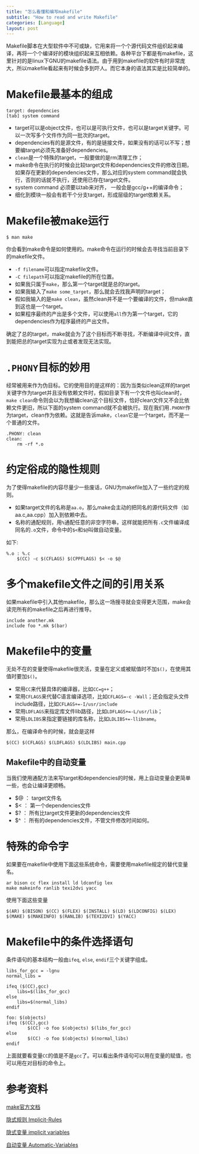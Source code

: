 ```yaml
---
title: "怎么看懂和编写makefile"
subtitle: "How to read and write Makefile"
categories: [Language]
layout: post
---
```

Makefile脚本在大型软件中不可或缺，它用来将一个个源代码文件组织起来编译，再将一个个编译好的模块组织起来互相依赖。各种平台下都是有makefile，这里针对的是linux下GNU的makefile语法。由于用到makefile的软件有时非常庞大，所以makefile看起来有时候会多到吓人。而它本身的语法其实是比较简单的。


# Makefile最基本的组成

	target: dependencies
	[tab] system command

- target可以是object文件，也可以是可执行文件，也可以是target关键字。可以一次写多个文件作为同一批次的target。
- dependencies有的是源文件，有的是链接文件，如果没有的话可以不写；想要编target必须先准备好dependencies。
- `clean`是一个特殊的target，一般要做的是rm清理工作；
- make命令在执行的时候会比较target文件和dependencies文件的修改日期，如果存在更新的dependencies文件，那么对应的system command就会执行，否则的话就不执行，还使用已存在target文件。
- system command 必须要以tab来对齐， 一般会是gcc/g++的编译命令；
- 细化到模块一般会有若干个分支target，形成层级的target依赖关系。

# Makefile被make运行

	$ man make
你会看到make命令是如何使用的。make命令在运行的时候会去寻找当前目录下的makefile文件。

- `-f filename`可以指定makefile文件。
- `-C filepath`可以指定makefile的所在位置。
- 如果我只属于`make`，那么第一个target就是总的target。
- 如果我输入了`make some_target`，那么就会去找我声明的target；
- 假如我输入的是`make clean`，虽然clean并不是一个要编译的文件，但make直到这也是一个target。
- 如果程序最终的产出是多个文件，可以使用`all`作为第一个target，它的dependencies作为程序最终的产出文件。

确定了总的target，make就会为了这个目标而不断寻找，不断编译中间文件，直到能把总的target实现为止或者发现无法实现。


# `.PHONY`目标的妙用
经常被用来作为伪目标。它的使用目的是这样的：因为当类似clean这样的target关键字作为target并且没有依赖文件时，假如目录下有一个文件也叫clean时，`make clean`命令则会以为我想编clean这个目标文件，恰好clean文件又不会比依赖文件更旧，所以下面的system command就不会被执行。现在我们用`.PHONY`作为target，clean作为依赖。这就是告诉make，`clean`它是一个target，而不是一个普通的文件。

	.PHONY: clean
	clean:
		rm -rf *.o



# 约定俗成的隐性规则

为了使得makefile的内容尽量少一些废话，GNU为makefile加入了一些约定的规则。

- 如果target文件的名称是`aa.o`，那么make会主动的把同名的源代码文件（如aa.c,aa.cpp）加入到依赖中去。
- 名称的通配规则，用`%`通配任意的非空字符串，这样就能把所有`.c`文件编译成同名的`.o`文件，命令中的`$<`和`$@`叫做自动变量。
  	
如下:

	%.o : %.c
		$(CC) -c $(CFLAGS) $(CPPFLAGS) $< -o $@



# 多个makefile文件之间的引用关系

如果makefile中引入其他makefile，那么这一场搜寻就会变得更大范围，make会读完所有的makefile之后再进行推导。

	include another.mk
	include foo *.mk $(bar)
	
	

# Makefile中的变量

无处不在的变量使得makefile很灵活，变量在定义或被赋值时不加`$()`，在使用其值时要加`$()`。

- 常用`CC`来代替具体的编译器，比如`CC=g++`；
- 常用`CFLAGS`来代替C语言编译选项，比如`CFLAGS=-c -Wall`；还会指定头文件include路径，比如`CFLAGS+=-I/usr/include`
- 常用`LDFLAGS`来指定库文件lib路径，比如`LDFLAGS+=-L/usr/lib`；
- 常用`LDLIBS`来指定要链接的库名称，比如`LDLIBS+=-llibname`。

那么，在编译命令的时候，就会是这样

	$(CC) $(CFLAGS) $(LDFLAGS) $(LDLIBS) main.cpp


## Makefile中的自动变量

当我们使用通配方法来写target和dependencies的时候，用上自动变量会更简单一些，也会让编译更顺畅。

- $@ ： target文件名
- $< ： 第一个dependencies文件
- $? ： 所有比target文件更新的dependencies文件
- $^ ： 所有的dependencies文件，不管文件修改时间如何。


# 特殊的命令字

如果要在makefile中使用下面这些系统命令，需要使用makefile规定的替代变量名。

	ar bison cc flex install ld ldconfig lex
	make makeinfo ranlib texi2dvi yacc

使用下面这些变量

	$(AR) $(BISON) $(CC) $(FLEX) $(INSTALL) $(LD) $(LDCONFIG) $(LEX)
	$(MAKE) $(MAKEINFO) $(RANLIB) $(TEXI2DVI) $(YACC)


# Makefile中的条件选择语句

条件语句的基本结构一般由`ifeq`, `else`, `endif`三个关键字组成。


	libs_for_gcc = -lgnu
	normal_libs =
	
	ifeq ($(CC),gcc)
		libs=$(libs_for_gcc)
	else
		libs=$(normal_libs)
	endif

	foo: $(objects)
	ifeq ($(CC),gcc)
			$(CC) -o foo $(objects) $(libs_for_gcc)
	else
			$(CC) -o foo $(objects) $(normal_libs)
	endif

上面就要看变量`CC`的值是不是`gcc`了。可以看出条件语句可以用在变量的赋值，也可以用在对目标的命令上。

# 参考资料
[make官方文档](http://www.gnu.org/software/make/manual/make.html)

[隐式规则 Implicit-Rules](https://www.gnu.org/software/make/manual/html_node/Implicit-Rules.html)

[隐式变量 implicit variables](https://www.gnu.org/software/make/manual/html_node/Implicit-Variables.html)

[自动变量 Automatic-Variables](http://www.gnu.org/software/make/manual/make.html#Automatic-Variables)


<!--
这里是注释区

{% highlight python %}
print "hello, Lucky!"
{% endhighlight %}

![My image]({{ site.baseurl }}/images/emule.png)

My Github is [here][mygithub].

[mygithub]: https://github.com/lucky521

-->
